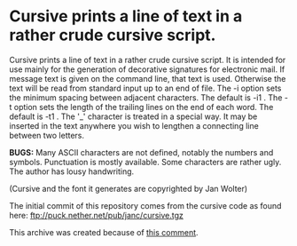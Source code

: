 # Cursive prints a line of text in a rather crude cursive script.

Cursive prints a line of text in a rather crude cursive script.  It is
intended for use mainly for the generation of decorative signatures for
electronic  mail.   If  message text is given on the command line, that
text is used.  Otherwise the text will be read from standard  input
up to  an  end  of  file.   The -i option sets the minimum spacing
between adjacent characters.  The default is -i1 .   The  -t  option
sets  the length  of  the trailing lines on the end of each word.
The default is -t1 .  The '\_' character is treated in a special way.
It may be  inserted  in the  text  anywhere  you wish to lengthen a
connecting line between two letters.

**BUGS:** Many ASCII characters are not defined, notably the numbers
and symbols.  Punctuation is mostly available.  Some characters are
rather ugly.  The author has lousy handwriting.

(Cursive and the font it generates are copyrighted by Jan Wolter)

The initial commit of this repository comes from the cursive code as
found here: ftp://puck.nether.net/pub/janc/cursive.tgz

This archive was created because of [this comment](https://lobste.rs/s/djefzo/figlet#c_sql00s).
